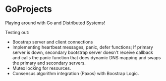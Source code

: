 # GoProjects

Playing around with Go and Distributed Systems!

Testing out:
- Boostrap server and client connections
- Implementing heartbeat messages, panic, defer functions; If primary server is down, secondary bootstrap server
 doesn't receive callback and calls the panic function that does dynamic DNS mapping and swaps the primary and secondary
 servers.
- Mutex locking for resources.
- Consensus algorithm integration (Paxos) with Boostrap Logic.

